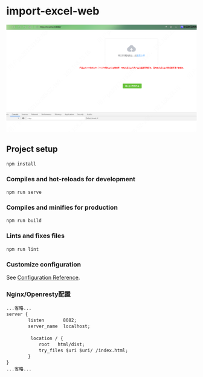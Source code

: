 # import-excel-web

![1](1.png)

## Project setup
```
npm install
```

### Compiles and hot-reloads for development
```
npm run serve
```

### Compiles and minifies for production
```
npm run build
```

### Lints and fixes files
```
npm run lint
```

### Customize configuration
See [Configuration Reference](https://cli.vuejs.org/config/).

### Nginx/Openresty配置
```shell script
...省略...
server {
        listen       8082;
        server_name  localhost;
		
		 location / {
            root   html/dist;
			try_files $uri $uri/ /index.html;
        }
}
...省略...
```